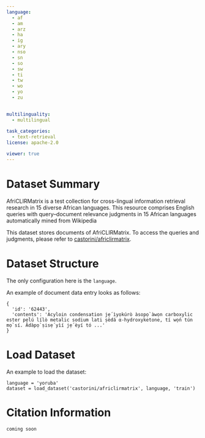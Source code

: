 ```yaml
---
language: 
  - af
  - am
  - arz
  - ha
  - ig
  - ary
  - nso
  - sn
  - so
  - sw
  - ti
  - tw
  - wo
  - yo
  - zu

    
multilinguality:
  - multilingual   
   
task_categories:
  - text-retrieval
license: apache-2.0

viewer: true
---
```


# Dataset Summary
AfriCLIRMatrix is a test collection for cross-lingual information retrieval research in 15 diverse African languages. This resource comprises English queries with query–document relevance judgments in 15 African languages automatically mined from Wikipedia

This dataset stores documents of AfriCLIRMatrix. To access the queries and judgments, please refer to [castorini/africlirmatrix](https://github.com/castorini/africlirmatrix).

# Dataset Structure
The only configuration here is the `language`.

An example of document data entry looks as follows:
```
{
  'id': '62443', 
  'contents': 'Acyloin condensation jẹ́ ìyọkúrò àsopọ̀ àwọn carboxylic ester pẹ̀lú lílò metalic sodium lati ṣèdá α-hydroxyketone, tí wọ́n tún mọ̀ sí. Àdàpọ̀ ṣisẹ́ yìí jẹ́ èyí tó ...'
}

```
# Load Dataset
An example to load the dataset:
```
language = 'yoruba'
dataset = load_dataset('castorini/africlirmatrix', language, 'train')
```
# Citation Information

```
coming soon
```